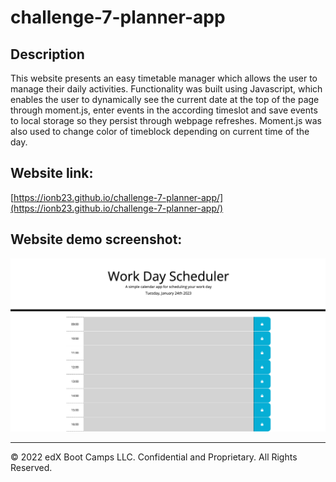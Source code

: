 # challenge-7-planner-app

## Description 

This website presents an easy timetable manager which allows the user to manage their daily activities. 
Functionality was built using Javascript, which enables the user to dynamically see the current date at the top of the page through moment.js, enter events in the according timeslot and save events to local storage so they persist through webpage refreshes. Moment.js was also used to change color of timeblock depending on current time of the day.

## Website link:

[https://ionb23.github.io/challenge-7-planner-app/](https://ionb23.github.io/challenge-7-planner-app/)

## Website demo screenshot:

![ScreenShot](/assets/images/website-demo.png)

---

© 2022 edX Boot Camps LLC. Confidential and Proprietary. All Rights Reserved.